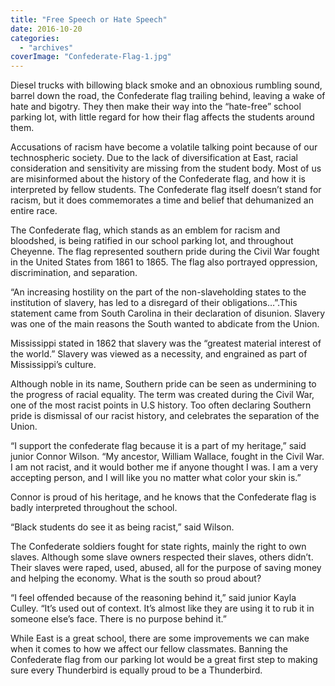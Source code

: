 ```yaml
---
title: "Free Speech or Hate Speech"
date: 2016-10-20
categories: 
  - "archives"
coverImage: "Confederate-Flag-1.jpg"
---
```


Diesel trucks with billowing black smoke and an obnoxious rumbling sound, barrel down the road, the Confederate flag trailing behind, leaving a wake of hate and bigotry. They then make their way into the “hate-free” school parking lot, with little regard for how their flag affects the students around them.

Accusations of racism have become a volatile talking point because of our technospheric society. Due to the lack of diversification at East, racial consideration and sensitivity are missing from the student body. Most of us are misinformed about the history of the Confederate flag, and how it is interpreted by fellow students. The Confederate flag itself doesn’t stand for racism, but it does commemorates a time and belief that dehumanized an entire race.

The Confederate flag, which stands as an emblem for racism and bloodshed, is being ratified in our school parking lot, and throughout Cheyenne. The flag represented southern pride during the Civil War fought in the United States from 1861 to 1865. The flag also portrayed oppression, discrimination, and separation.

“An increasing hostility on the part of the non-slaveholding states to the institution of slavery, has led to a disregard of their obligations…”.This statement came from South Carolina in their declaration of disunion. Slavery was one of the main reasons the South wanted to abdicate from the Union.

Mississippi stated in 1862 that slavery was the “greatest material interest of the world.” Slavery was viewed as a necessity, and engrained as part of Mississippi’s culture.

Although noble in its name, Southern pride can be seen as undermining to the progress of racial equality. The term was created during the Civil War, one of the most racist points in U.S history. Too often declaring Southern pride is dismissal of our racist history, and celebrates the separation of the Union.

“I support the confederate flag because it is a part of my heritage,” said junior Connor Wilson. “My ancestor, William Wallace, fought in the Civil War. I am not racist, and it would bother me if anyone thought I was. I am a very accepting person, and I will like you no matter what color your skin is.”

Connor is proud of his heritage, and he knows that the Confederate flag is badly interpreted throughout the school.

“Black students do see it as being racist,” said Wilson.

The Confederate soldiers fought for state rights, mainly the right to own slaves. Although some slave owners respected their slaves, others didn’t. Their slaves were raped, used, abused, all for the purpose of saving money and helping the economy. What is the south so proud about?

“I feel offended because of the reasoning behind it,” said junior Kayla Culley. “It’s used out of context. It’s almost like they are using it to rub it in someone else’s face. There is no purpose behind it.”

While East is a great school, there are some improvements we can make when it comes to how we affect our fellow classmates. Banning the Confederate flag from our parking lot would be a great first step to making sure every Thunderbird is equally proud to be a Thunderbird.
